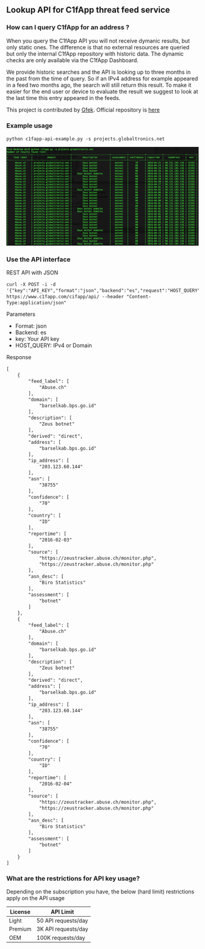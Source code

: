 ## Lookup API for C1fApp threat feed service


### How can I query C1fApp for an address ?

When you query the C1fApp API you will not receive dymanic results, but only static ones. The difference is that no external resources are queried but only the internal C1fApp repository with historic data. The dynamic checks are only available via the C1fApp Dashboard.

We provide historic searches and the API is looking up to three months in the past from the time of query. So if an IPv4 address for example appeared in a feed two months ago, the search will still return this result. To make it easier for the end user or device to evaluate the result we suggest to look at the last time this entry appeared in the feeds. 

This project is contributed by [Gfek](https://github.com/gfek). Official repository is [here](https://github.com/gfek/C1FAPP-API-Client)

### Example usage

```
python c1fapp-api-example.py -s projects.globaltronics.net
```
![](https://raw.githubusercontent.com/EvoxComputing/c1fapp-api/master/Screen%20Shot%202016-05-07%20at%201.20.59%20PM.png)

### Use the API interface
REST API with JSON

```
curl -X POST -i -d '{"key":"API_KEY","format":"json","backend":"es","request":"HOST_QUERY"}' https://www.c1fapp.com/cifapp/api/ --header "Content-Type:application/json"

```
Parameters

* Format: json
* Backend: es
* key: Your API key
* HOST_QUERY: IPv4 or Domain

Response


```
[
    {
        "feed_label": [
            "Abuse.ch"
        ], 
        "domain": [
            "barselkab.bps.go.id"
        ], 
        "description": [
            "Zeus botnet"
        ], 
        "derived": "direct", 
        "address": [
            "barselkab.bps.go.id"
        ], 
        "ip_address": [
            "203.123.60.144"
        ], 
        "asn": [
            "38755"
        ], 
        "confidence": [
            "70"
        ], 
        "country": [
            "ID"
        ], 
        "reportime": [
            "2016-02-03"
        ], 
        "source": [
            "https://zeustracker.abuse.ch/monitor.php", 
            "https://zeustracker.abuse.ch/monitor.php"
        ], 
        "asn_desc": [
            "Biro Statistics"
        ], 
        "assessment": [
            "botnet"
        ]
    }, 
    {
        "feed_label": [
            "Abuse.ch"
        ], 
        "domain": [
            "barselkab.bps.go.id"
        ], 
        "description": [
            "Zeus botnet"
        ], 
        "derived": "direct", 
        "address": [
            "barselkab.bps.go.id"
        ], 
        "ip_address": [
            "203.123.60.144"
        ], 
        "asn": [
            "38755"
        ], 
        "confidence": [
            "70"
        ], 
        "country": [
            "ID"
        ], 
        "reportime": [
            "2016-02-04"
        ], 
        "source": [
            "https://zeustracker.abuse.ch/monitor.php", 
            "https://zeustracker.abuse.ch/monitor.php"
        ], 
        "asn_desc": [
            "Biro Statistics"
        ], 
        "assessment": [
            "botnet"
        ]
    }
]

```


### What are the restrictions for API key usage?

Depending on the subscription you have, the below (hard limit) restrictions apply on the API usage


| License  | API Limit |
| ------------- | ------------- |
| Light  | 50 API requests/day  |
| Premium  | 3K API requests/day  |
| OEM  | 100K requests/day  |


